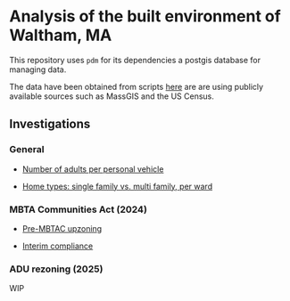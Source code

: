 
# Analysis of the built environment of Waltham, MA

This repository uses `pdm` for its dependencies a postgis database for managing data.

The data have been obtained from scripts [here](https://github.com/tjrileywisc/waltham_etl) are are using publicly
available sources such as MassGIS and the US Census.

## Investigations

### General

* [Number of adults per personal vehicle](investigations/parking_mandate/notebook.ipynb)

* [Home types: single family vs. multi family, per ward](investigations/sfh_vs_mfh/notebook.ipynb)

### MBTA Communities Act (2024)

* [Pre-MBTAC upzoning](investigations/mbta_communities_act/before_upzoning.ipynb)

* [Interim compliance](investigations/mbta_communities_act/interim_compliance.ipynb)

### ADU rezoning (2025)

WIP
